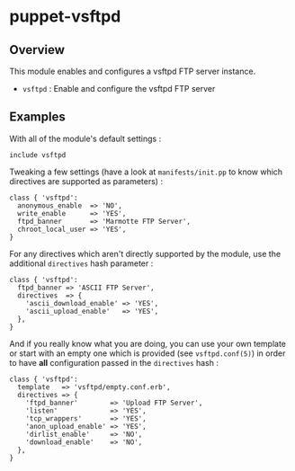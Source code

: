 # puppet-vsftpd

## Overview

This module enables and configures a vsftpd FTP server instance.

* `vsftpd` : Enable and configure the vsftpd FTP server

## Examples

With all of the module's default settings :

```puppet
include vsftpd
```

Tweaking a few settings (have a look at `manifests/init.pp` to know which
directives are supported as parameters) :

```puppet
class { 'vsftpd':
  anonymous_enable  => 'NO',
  write_enable      => 'YES',
  ftpd_banner       => 'Marmotte FTP Server',
  chroot_local_user => 'YES',
}
```

For any directives which aren't directly supported by the module, use the
additional `directives` hash parameter :

```puppet
class { 'vsftpd':
  ftpd_banner => 'ASCII FTP Server',
  directives  => {
    'ascii_download_enable' => 'YES',
    'ascii_upload_enable'   => 'YES',
  },
}
```

And if you really know what you are doing, you can use your own template or
start with an empty one which is provided (see `vsftpd.conf(5)`) in order
to have **all** configuration passed in the `directives` hash :

```puppet
class { 'vsftpd':
  template   => 'vsftpd/empty.conf.erb',
  directives => {
    'ftpd_banner'        => 'Upload FTP Server',
    'listen'             => 'YES',
    'tcp_wrappers'       => 'YES',
    'anon_upload_enable' => 'YES',
    'dirlist_enable'     => 'NO',
    'download_enable'    => 'NO',
  },
}
```
